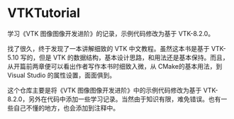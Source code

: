 # VTKTutorial
学习《VTK 图像图像开发进阶》的记录，示例代码修改为基于 VTK-8.2.0。

找了很久，终于发现了一本讲解细致的 VTK 中文教程。虽然这本书是基于 VTK-5.10 写的，但是 VTK 的数据结构，基本设计思路，和用法还是基本保持。而且，从开篇前两章便可以看出作者写作本书时细致入微，从 CMake的基本用法，到 Visual Studio 的属性设置，面面俱到。

这个仓库主要是将《VTK 图像图像开发进阶》中的示例代码修改为基于 VTK-8.2.0，另外在代码中添加一些学习记录。当然由于知识有限，难免错误。也有一些自己不懂的地方，也会添加到注释中。

